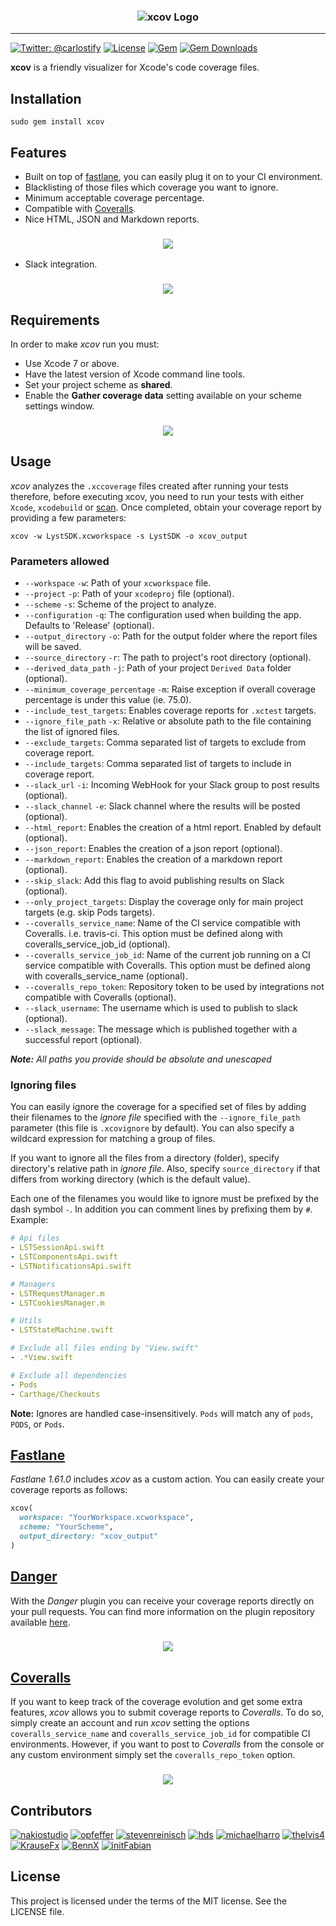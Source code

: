 <h3 align="center">
<img src="/assets_readme/logo.png" alt="xcov Logo" />
</h3>

-------

[![Twitter: @carlostify](https://img.shields.io/badge/contact-@carlostify-blue.svg?style=flat)](https://twitter.com/carlostify)
[![License](https://img.shields.io/badge/license-MIT-green.svg?style=flat)](https://github.com/nakiostudio/xcov/blob/master/LICENSE)
[![Gem](https://img.shields.io/gem/v/xcov.svg?style=flat)](http://rubygems.org/gems/xcov)
[![Gem Downloads](https://img.shields.io/gem/dt/xcov.svg?style=flat)](http://rubygems.org/gems/xcov)

**xcov** is a friendly visualizer for Xcode's code coverage files.

## Installation
```
sudo gem install xcov
```

## Features
* Built on top of [fastlane](https://fastlane.tools), you can easily plug it on to your CI environment.
* Blacklisting of those files which coverage you want to ignore.
* Minimum acceptable coverage percentage.
* Compatible with [Coveralls](https://coveralls.io).
* Nice HTML, JSON and Markdown reports.

<h3 align="center">
<img src="/assets_readme/report.png" />
</h3>

* Slack integration.

<h3 align="center">
<img src="/assets_readme/slack_integration.png" />
</h3>

## Requirements
In order to make *xcov* run you must:
* Use Xcode 7 or above.
* Have the latest version of Xcode command line tools.
* Set your project scheme as **shared**.
* Enable the **Gather coverage data** setting available on your scheme settings window.

<h3 align="center">
<img src="/assets_readme/gather_coverage.png" />
</h3>

## Usage
*xcov* analyzes the `.xccoverage` files created after running your tests therefore, before executing xcov, you need to run your tests with either `Xcode`, `xcodebuild` or [scan](https://github.com/fastlane/fastlane/tree/master/scan). Once completed, obtain your coverage report by providing a few parameters:
```
xcov -w LystSDK.xcworkspace -s LystSDK -o xcov_output
```

### Parameters allowed
* `--workspace` `-w`: Path of your `xcworkspace` file.
* `--project` `-p`: Path of your `xcodeproj` file (optional).
* `--scheme` `-s`: Scheme of the project to analyze.
* `--configuration` `-q`: The configuration used when building the app. Defaults to 'Release' (optional).
* `--output_directory` `-o`: Path for the output folder where the report files will be saved.
* `--source_directory` `-r`: The path to project's root directory (optional).
* `--derived_data_path` `-j`: Path of your project `Derived Data` folder (optional).
* `--minimum_coverage_percentage` `-m`: Raise exception if overall coverage percentage is under this value (ie. 75.0).
* `--include_test_targets`: Enables coverage reports for `.xctest` targets.
* `--ignore_file_path` `-x`: Relative or absolute path to the file containing the list of ignored files.
* `--exclude_targets`: Comma separated list of targets to exclude from coverage report.
* `--include_targets`: Comma separated list of targets to include in coverage report.
* `--slack_url` `-i`: Incoming WebHook for your Slack group to post results (optional).
* `--slack_channel` `-e`: Slack channel where the results will be posted (optional).
* `--html_report`: Enables the creation of a html report. Enabled by default (optional).
* `--json_report`: Enables the creation of a json report (optional).
* `--markdown_report`: Enables the creation of a markdown report (optional).
* `--skip_slack`: Add this flag to avoid publishing results on Slack (optional).
* `--only_project_targets`: Display the coverage only for main project targets (e.g. skip Pods targets).
* `--coveralls_service_name`: Name of the CI service compatible with Coveralls. i.e. travis-ci. This option must be defined along with coveralls_service_job_id (optional).
* `--coveralls_service_job_id`: Name of the current job running on a CI service compatible with Coveralls. This option must be defined along with coveralls_service_name (optional).
* `--coveralls_repo_token`: Repository token to be used by integrations not compatible with Coveralls (optional).
* `--slack_username`: The username which is used to publish to slack (optional).
* `--slack_message`: The message which is published together with a successful report (optional).

_**Note:** All paths you provide should be absolute and unescaped_

### Ignoring files
You can easily ignore the coverage for a specified set of files by adding their filenames to the *ignore file* specified with the `--ignore_file_path` parameter (this file is `.xcovignore` by default). You can also specify a wildcard expression for matching a group of files.

If you want to ignore all the files from a directory (folder), specify directory's relative path in *ignore file*. Also, specify `source_directory` if that differs from working directory (which is the default value).

Each one of the filenames you would like to ignore must be prefixed by the dash symbol `-`. In addition you can comment lines by prefixing them by `#`. Example:

```yaml
# Api files
- LSTSessionApi.swift
- LSTComponentsApi.swift
- LSTNotificationsApi.swift

# Managers
- LSTRequestManager.m
- LSTCookiesManager.m

# Utils
- LSTStateMachine.swift

# Exclude all files ending by "View.swift"
- .*View.swift

# Exclude all dependencies
- Pods
- Carthage/Checkouts
```

**Note:** Ignores are handled case-insensitively. `Pods` will match any of `pods`, `PODS`, or `Pods`.

## [Fastlane](https://github.com/fastlane/fastlane/blob/master/fastlane/docs/Actions.md)

*Fastlane 1.61.0* includes *xcov* as a custom action. You can easily create your coverage reports as follows:
```ruby
xcov(
  workspace: "YourWorkspace.xcworkspace",
  scheme: "YourScheme",
  output_directory: "xcov_output"
)  
```

## [Danger](https://danger.systems)

With the *Danger* plugin you can receive your coverage reports directly on your pull requests. You can find more information on the plugin repository available [here](https://github.com/nakiostudio/danger-xcov).

<h3 align="center">
<img src="/assets_readme/xcov_danger.png" />
</h3>

## [Coveralls](https://coveralls.io)

If you want to keep track of the coverage evolution and get some extra features, *xcov* allows you to submit coverage reports to *Coveralls*. To do so, simply create an account and run *xcov* setting the options `coveralls_service_name` and `coveralls_service_job_id` for compatible CI environments. However, if you want to post to *Coveralls* from the console or any custom environment simply set the `coveralls_repo_token` option.

<h3 align="center">
<img src="/assets_readme/coveralls_integration.png" />
</h3>

## Contributors

[![nakiostudio](https://avatars2.githubusercontent.com/u/1814571?v=3&s=50)](https://github.com/nakiostudio)
[![opfeffer](https://avatars3.githubusercontent.com/u/1138127?v=3&s=50)](https://github.com/opfeffer)
[![stevenreinisch](https://avatars0.githubusercontent.com/u/675216?v=3&s=50)](https://github.com/stevenreinisch)
[![hds](https://avatars0.githubusercontent.com/u/89589?v=3&s=50)](https://github.com/hds)
[![michaelharro](https://avatars3.githubusercontent.com/u/318260?v=3&s=50)](https://github.com/michaelharro)
[![thelvis4](https://avatars1.githubusercontent.com/u/1589385?v=3&s=50)](https://github.com/thelvis4)
[![KrauseFx](https://avatars1.githubusercontent.com/u/869950?v=3&s=50)](https://github.com/KrauseFx)
[![BennX](https://avatars1.githubusercontent.com/u/4281635?v=3&s=50)](https://github.com/BennX)
[![initFabian](https://avatars1.githubusercontent.com/u/8469495?v=3&s=50)](https://github.com/initFabian)


## License
This project is licensed under the terms of the MIT license. See the LICENSE file.
